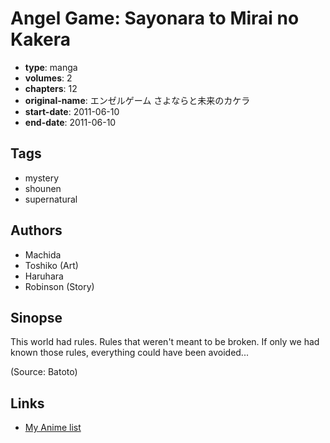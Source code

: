 # Angel Game: Sayonara to Mirai no Kakera

-   **type**: manga
-   **volumes**: 2
-   **chapters**: 12
-   **original-name**: エンゼルゲーム さよならと未来のカケラ
-   **start-date**: 2011-06-10
-   **end-date**: 2011-06-10

## Tags

-   mystery
-   shounen
-   supernatural

## Authors

-   Machida
-   Toshiko (Art)
-   Haruhara
-   Robinson (Story)

## Sinopse

This world had rules. Rules that weren't meant to be broken. If only we had known those rules, everything could have been avoided...

(Source: Batoto)

## Links

-   [My Anime list](https://myanimelist.net/manga/80269/Angel_Game__Sayonara_to_Mirai_no_Kakera)
